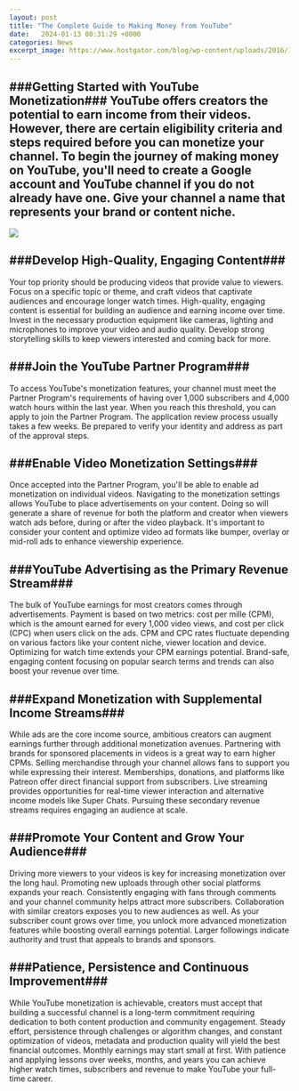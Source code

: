 ```yaml
---
layout: post
title: "The Complete Guide to Making Money from YouTube"
date:   2024-01-13 00:31:29 +0000
categories: News
excerpt_image: https://www.hostgator.com/blog/wp-content/uploads/2016/11/MoneyOnYouTube.png
---
```

## ###Getting Started with YouTube Monetization### YouTube offers creators the potential to earn income from their videos. However, there are certain eligibility criteria and steps required before you can monetize your channel. To begin the journey of making money on YouTube, you'll need to create a Google account and YouTube channel if you do not already have one. Give your channel a name that represents your brand or content niche.  


![](https://www.hostgator.com/blog/wp-content/uploads/2016/11/MoneyOnYouTube.png)
## ###Develop High-Quality, Engaging Content###  
Your top priority should be producing videos that provide value to viewers. Focus on a specific topic or theme, and craft videos that captivate audiences and encourage longer watch times. High-quality, engaging content is essential for building an audience and earning income over time. Invest in the necessary production equipment like cameras, lighting and microphones to improve your video and audio quality. Develop strong storytelling skills to keep viewers interested and coming back for more.

## ###Join the YouTube Partner Program###
To access YouTube's monetization features, your channel must meet the Partner Program's requirements of having over 1,000 subscribers and 4,000 watch hours within the last year. When you reach this threshold, you can apply to join the Partner Program. The application review process usually takes a few weeks. Be prepared to verify your identity and address as part of the approval steps.

## ###Enable Video Monetization Settings###  
Once accepted into the Partner Program, you'll be able to enable ad monetization on individual videos. Navigating to the monetization settings allows YouTube to place advertisements on your content. Doing so will generate a share of revenue for both the platform and creator when viewers watch ads before, during or after the video playback. It's important to consider your content and optimize video ad formats like bumper, overlay or mid-roll ads to enhance viewership experience.

## ###YouTube Advertising as the Primary Revenue Stream###
The bulk of YouTube earnings for most creators comes through advertisements. Payment is based on two metrics: cost per mille (CPM), which is the amount earned for every 1,000 video views, and cost per click (CPC) when users click on the ads. CPM and CPC rates fluctuate depending on various factors like your content niche, viewer location and device. Optimizing for watch time extends your CPM earnings potential. Brand-safe, engaging content focusing on popular search terms and trends can also boost your revenue over time. 

## ###Expand Monetization with Supplemental Income Streams###
While ads are the core income source, ambitious creators can augment earnings further through additional monetization avenues. Partnering with brands for sponsored placements in videos is a great way to earn higher CPMs. Selling merchandise through your channel allows fans to support you while expressing their interest. Memberships, donations, and platforms like Patreon offer direct financial support from subscribers. Live streaming provides opportunities for real-time viewer interaction and alternative income models like Super Chats. Pursuing these secondary revenue streams requires engaging an audience at scale.

## ###Promote Your Content and Grow Your Audience###  
Driving more viewers to your videos is key for increasing monetization over the long haul. Promoting new uploads through other social platforms expands your reach. Consistently engaging with fans through comments and your channel community helps attract more subscribers. Collaboration with similar creators exposes you to new audiences as well. As your subscriber count grows over time, you unlock more advanced monetization features while boosting overall earnings potential. Larger followings indicate authority and trust that appeals to brands and sponsors.  

## ###Patience, Persistence and Continuous Improvement###
While YouTube monetization is achievable, creators must accept that building a successful channel is a long-term commitment requiring dedication to both content production and community engagement. Steady effort, persistence through challenges or algorithm changes, and constant optimization of videos, metadata and production quality will yield the best financial outcomes. Monthly earnings may start small at first. With patience and applying lessons over weeks, months, and years you can achieve higher watch times, subscribers and revenue to make YouTube your full-time career.